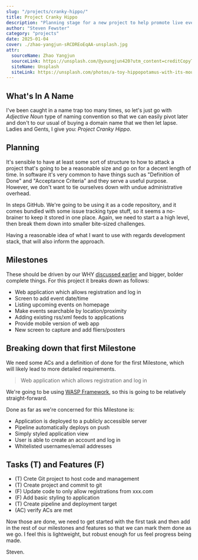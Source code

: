 ```yaml
---
slug: "/projects/cranky-hippo/"
title: Project Cranky Hippo
description: "Planning stage for a new project to help promote live events/scanning fliers"
author: "Steven Fewster"
category: "projects"
date: 2025-01-04
cover: ./zhao-yangjun-sRCDREoEqAA-unsplash.jpg
attr:
  sourceName: Zhao Yangjun
  sourceLink: https://unsplash.com/@youngjun420?utm_content=creditCopyText&utm_medium=referral&utm_source=unsplash
  siteName: Unsplash
  siteLink: https://unsplash.com/photos/a-toy-hippopotamus-with-its-mouth-open-sRCDREoEqAA?utm_content=creditCopyText&utm_medium=referral&utm_source=unsplash
---
```


## What's In A Name

I've been caught in a name trap too many times, so let's just go with _Adjective Noun_ type of naming convention so that we can easily pivot later and don't to our usual of buying a domain name that we then let lapse. Ladies and Gents, I give you: _Project Cranky Hippo_.

## Planning

It's sensible to have at least some sort of structure to how to attack a project that's going to be a reasonable size and go on for a decent length of time. In software it's very common to have things such as "Definition of Done" and "Acceptance Criteria" and they serve a useful purpose. However, we don't want to tie ourselves down with undue administrative overhead.

In steps GitHub. We're going to be using it as a code repository, and it comes bundled with some issue tracking type stuff, so it seems a no-brainer to keep it stored in one place. Again, we need to start a a high level, then break them down into smaller bite-sized challenges.

Having a reasonable idea of what I want to use with regards development stack, that will also inform the approach.

## Milestones

These should be driven by our WHY [discussed earlier](http://localhost:4321/editorials/starting-with-why/) and bigger, bolder complete things. For this project it breaks down as follows:

- Web application which allows registration and log in
- Screen to add event date/time
- Listing upcoming events on homepage
- Make events searchable by location/proximity
- Adding existing rss/xml feeds to applications
- Provide mobile version of web app
- New screen to capture and add fliers/posters

## Breaking down that first Milestone

We need some ACs and a definition of done for the first Milestone, which will likely lead to more detailed requirements.

> Web application which allows registration and log in

We're going to be using [WASP Framework](https://wasp-lang.dev/), so this is going to be relatively straight-forward.

Done as far as we're concerned for this Milestone is:

- Application is deployed to a publicly accessible server
- Pipeline automatically deploys on push
- Simply styled application view
- User is able to create an account and log in
- Whitelisted usernames/email addresses

## Tasks (T) and Features (F)

- (T) Crete Git project to host code and management
- (T) Create project and commit to git
- (F) Update code to only allow registrations from xxx.com
- (F) Add basic styling to application
- (T) Create pipeline and deployment target
- (AC) verify ACs are met

Now those are done, we need to get started with the first task and then add in the rest of our milestones and features so that we can mark them done as we go. I feel this is lightweight, but robust enough for us feel progress being made.

Steven.
